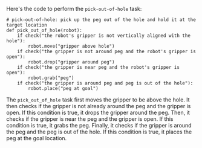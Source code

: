 Here's the code to perform the `pick-out-of-hole` task:

```
# pick-out-of-hole: pick up the peg out of the hole and hold it at the target location
def pick_out_of_hole(robot):
    if check("the robot's gripper is not vertically aligned with the hole"):
        robot.move("gripper above hole")
    if check("the gripper is not around peg and the robot's gripper is open"):
        robot.drop("gripper around peg")
    if check("the gripper is near peg and the robot's gripper is open"):
        robot.grab("peg")
    if check("the gripper is around peg and peg is out of the hole"):
        robot.place("peg at goal")
``` 

The `pick_out_of_hole` task first moves the gripper to be above the hole. It then checks if the gripper is not already around the peg and the gripper is open. If this condition is true, it drops the gripper around the peg. Then, it checks if the gripper is near the peg and the gripper is open. If this condition is true, it grabs the peg. Finally, it checks if the gripper is around the peg and the peg is out of the hole. If this condition is true, it places the peg at the goal location.
